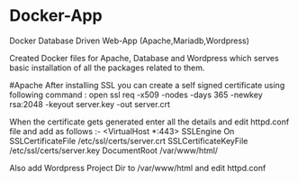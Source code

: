 # Docker-App
Docker Database Driven Web-App (Apache,Mariadb,Wordpress)

Created Docker files for Apache, Database and Wordpress which serves basic installation of all the packages related to them.

#Apache
After installing SSL you can create a self signed certificate using following command :
open ssl req -x509 -nodes -days 365 -newkey rsa:2048 -keyout server.key -out server.crt

When the certificate gets generated enter all the details and edit httpd.conf file and add as follows :-
<VirtualHost *:443>
SSLEngine On
SSLCertificateFile /etc/ssl/certs/server.crt
SSLCertificateKeyFile /etc/ssl/certs/server.key
DocumentRoot /var/www/html/
</VirtualHost>

Also add Wordpress Project Dir to /var/www/html and edit httpd.conf

